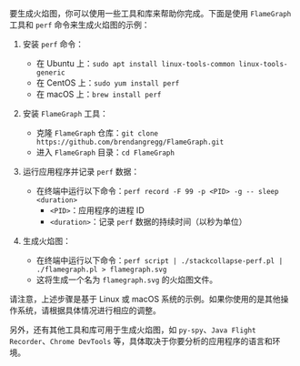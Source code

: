 要生成火焰图，你可以使用一些工具和库来帮助你完成。下面是使用 `FlameGraph` 工具和 `perf` 命令来生成火焰图的示例：

1. 安装 `perf` 命令：
   - 在 Ubuntu 上：`sudo apt install linux-tools-common linux-tools-generic`
   - 在 CentOS 上：`sudo yum install perf`
   - 在 macOS 上：`brew install perf`

2. 安装 `FlameGraph` 工具：
   - 克隆 `FlameGraph` 仓库：`git clone https://github.com/brendangregg/FlameGraph.git`
   - 进入 `FlameGraph` 目录：`cd FlameGraph`

3. 运行应用程序并记录 `perf` 数据：
   - 在终端中运行以下命令：`perf record -F 99 -p <PID> -g -- sleep <duration>`
     - `<PID>`：应用程序的进程 ID
     - `<duration>`：记录 `perf` 数据的持续时间（以秒为单位）

4. 生成火焰图：
   - 在终端中运行以下命令：`perf script | ./stackcollapse-perf.pl | ./flamegraph.pl > flamegraph.svg`
   - 这将生成一个名为 `flamegraph.svg` 的火焰图文件。

请注意，上述步骤是基于 Linux 或 macOS 系统的示例。如果你使用的是其他操作系统，请根据具体情况进行相应的调整。

另外，还有其他工具和库可用于生成火焰图，如 `py-spy`、`Java Flight Recorder`、`Chrome DevTools` 等，具体取决于你要分析的应用程序的语言和环境。

